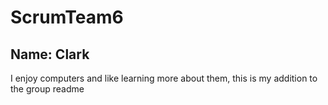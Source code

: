 # ScrumTeam6

## Name: Clark
I enjoy computers and like learning more about them, this is my addition to the group readme